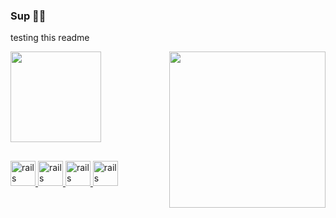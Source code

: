 ### Sup 👋🏼

testing this readme 

<div>
  <a href="https://github.com/BrunoFranciosi">
  <img height = "145" src="https://github-readme-stats.vercel.app/api/top-langs/?username=BrunoFranciosi&layout=compact&langs_count=16&theme=dracula"/ >
  <img align = "right" width="250" src="https://cdn.discordapp.com/attachments/850074422068248587/960335207809044520/itachi-uchiha.gif"> 
</div>
  
##

<img src = "https://cdn.jsdelivr.net/gh/devicons/devicon/icons/c/c-original.svg" alt="rails" width="40" height = "40" style="max-width:100%;"></img>
<img src = "https://cdn.jsdelivr.net/gh/devicons/devicon/icons/python/python-original.svg" alt="rails" width="40" height = "40" style="max-width:100%;"></img> 
<img src = "https://cdn.jsdelivr.net/gh/devicons/devicon/icons/java/java-original.svg" alt="rails" width="40" height = "40" style="max-width:100%;"></img>
<img src = "https://cdn.jsdelivr.net/gh/devicons/devicon/icons/csharp/csharp-original.svg" alt="rails" width="40" height = "40" style="max-width:100%;"></img> 

##

<!--
- ♟ I’m currently learning ...
<p align="right">
  <img width="250" src="">
</p>

-->


